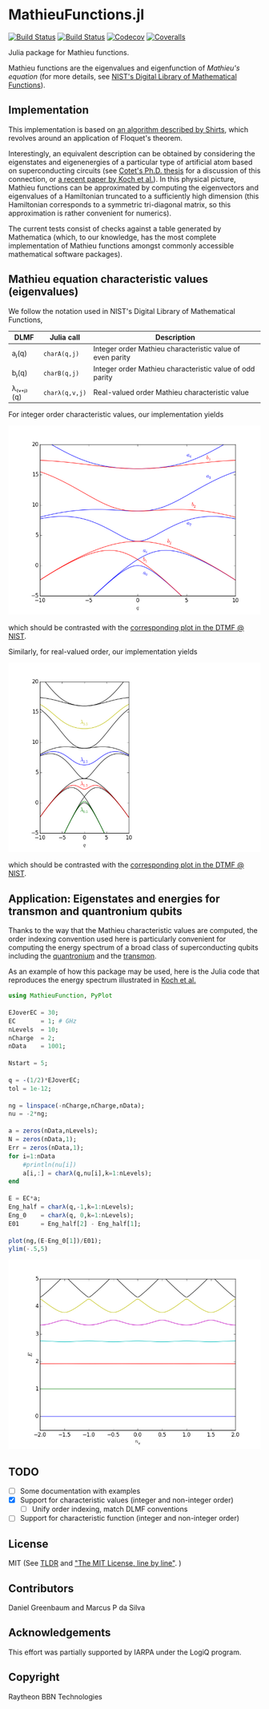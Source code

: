 # MathieuFunctions.jl

[![Build Status](https://travis-ci.com/jlapeyre/MathieuFunctions.jl.svg?branch=juliav1.0)](https://travis-ci.com/jlapeyre/MathieuFunctions.jl)
[![Build Status](https://ci.appveyor.com/api/projects/status/github/jlapeyre/MathieuFunctions.jl?svg=true)](https://ci.appveyor.com/project/jlapeyre/MathieuFunctions-jl)
[![Codecov](https://codecov.io/gh/jlapeyre/MathieuFunctions.jl/branch/master/graph/badge.svg)](https://codecov.io/gh/jlapeyre/MathieuFunctions.jl)
[![Coveralls](https://coveralls.io/repos/github/jlapeyre/MathieuFunctions.jl/badge.svg?branch=master)](https://coveralls.io/github/jlapeyre/MathieuFunctions.jl?branch=master)

Julia package for Mathieu functions.

Mathieu functions are the eigenvalues and eigenfunction of *Mathieu's
equation* (for more details, see [NIST's Digital Library of
Mathematical Functions](http://dlmf.nist.gov/28)).

## Implementation

This implementation is based on 
[an algorithm described by Shirts](http://dl.acm.org/citation.cfm?id=155796), which
revolves around an application of Floquet's theorem. 

Interestingly, an
equivalent description can be obtained by considering the eigenstates
and eigenenergies of a particular type of artificial atom based on
superconducting circuits 
(see [Cotet's Ph.D. thesis](http://www.phys.ens.fr/~cottet/ACottetThesis.pdf) 
for a discussion of this connection, or 
[a recent paper by Koch et al.](https://arxiv.org/abs/cond-mat/0703002)). 
In this physical picture, Mathieu
functions can be approximated by computing the eigenvectors and
eigenvalues of a Hamiltonian truncated to a sufficiently high
dimension (this Hamiltonian corresponds to a symmetric tri-diagonal
matrix, so this approximation is rather convenient for numerics).

The current tests consist of checks against a table generated by
Mathematica (which, to our knowledge, has the most complete
implementation of Mathieu functions amongst commonly accessible
mathematical software packages).

## Mathieu equation characteristic values (eigenvalues)

We follow the notation used in NIST's Digital Library of Mathematical Functions, 

| DLMF | Julia call | Description | 
|------|------------|-------------|
| aⱼ(q)  | `charA(q,j)` | Integer order Mathieu characteristic value of even parity | 
| bⱼ(q)  | `charB(q,j)` | Integer order Mathieu characteristic value of odd parity |
| λ₍ᵥ₊ⱼ₎(q) | `charλ(q,v,j)`  | Real-valued order Mathieu characteristic value |

For integer order characteristic values, our implementation yields

![](doc/reproduction-of-dlmf-28.2.1.png?raw=true "Integer order Mathieu characteristic function")

which should be contrasted with the [corresponding plot in the DTMF @ NIST](http://dlmf.nist.gov/28.2.F1.mag).

Similarly, for real-valued order, our implementation yields

![](doc/reproduction-of-dlmf-28.13.1.png?raw=true "Real-valued order Mathieu characteristic function")

which should be contrasted with the [corresponding plot in the DTMF @ NIST](http://dlmf.nist.gov/28.13.F1.mag).

## Application: Eigenstates and energies for transmon and quantronium qubits

Thanks to the way that the Mathieu characteristic values are computed, the
order indexing convention used here is particularly convenient for computing
the energy spectrum of a broad class of superconducting qubits including the 
[quantronium](http://www.phys.ens.fr/~cottet/ACottetThesis.pdf) and the 
[transmon](https://arxiv.org/abs/cond-mat/0703002).

As an example of how this package may be used, here is the Julia code
that reproduces the energy spectrum illustrated in [Koch et al.](https://arxiv.org/abs/cond-mat/0703002)

```julia
using MathieuFunction, PyPlot

EJoverEC = 30;
EC       = 1; # GHz
nLevels  = 10;
nCharge  = 2; 
nData    = 1001;

Nstart = 5;

q = -(1/2)*EJoverEC;
tol = 1e-12;

ng = linspace(-nCharge,nCharge,nData);
nu = -2*ng;

a = zeros(nData,nLevels);
N = zeros(nData,1);
Err = zeros(nData,1);
for i=1:nData
    #println(nu[i])
    a[i,:] = charλ(q,nu[i],k=1:nLevels);
end

E = EC*a;
Eng_half = charλ(q,-1,k=1:nLevels);
Eng_0    = charλ(q, 0,k=1:nLevels);
E01      = Eng_half[2] - Eng_half[1];

plot(ng,(E-Eng_0[1])/E01);
ylim(-.5,5)
```

![](doc/transmon-levels.png?raw=true "Transmon energy levels")

## TODO

- [ ] Some documentation with examples
- [X] Support for characteristic values (integer and non-integer order)
  - [ ] Unify order indexing, match DLMF conventions
- [ ] Support for characteristic function (integer and non-integer order)

## License

MIT (See [TLDR](https://tldrlegal.com/license/mit-license) and ["The MIT License, line by line"](https://writing.kemitchell.com/2016/09/21/MIT-License-Line-by-Line.html). )

## Contributors

Daniel Greenbaum and Marcus P da Silva

## Acknowledgements

This effort was partially supported by IARPA under the LogiQ program.

## Copyright

Raytheon BBN Technologies
